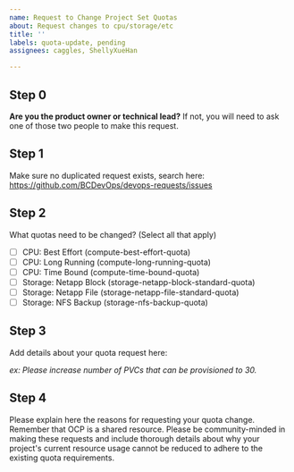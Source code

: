 ```yaml
---
name: Request to Change Project Set Quotas
about: Request changes to cpu/storage/etc
title: ''
labels: quota-update, pending
assignees: caggles, ShellyXueHan

---
```


## Step 0
**Are you the product owner or technical lead?**
If not, you will need to ask one of those two people to make this request.


## Step 1
Make sure no duplicated request exists, search here:
https://github.com/BCDevOps/devops-requests/issues


## Step 2
What quotas need to be changed? (Select all that apply)
- [ ] CPU: Best Effort (compute-best-effort-quota)
- [ ] CPU: Long Running (compute-long-running-quota)
- [ ] CPU: Time Bound (compute-time-bound-quota)
- [ ] Storage: Netapp Block (storage-netapp-block-standard-quota)
- [ ] Storage: Netapp File (storage-netapp-file-standard-quota)
- [ ] Storage: NFS Backup (storage-nfs-backup-quota)

## Step 3
Add details about your quota request here:

*ex: Please increase number of PVCs that can be provisioned to 30.*

## Step 4
Please explain here the reasons for requesting your quota change.
Remember that OCP is a shared resource. Please be community-minded in making these requests and include thorough details about why your project's current resource usage cannot be reduced to adhere to the existing quota requirements.
